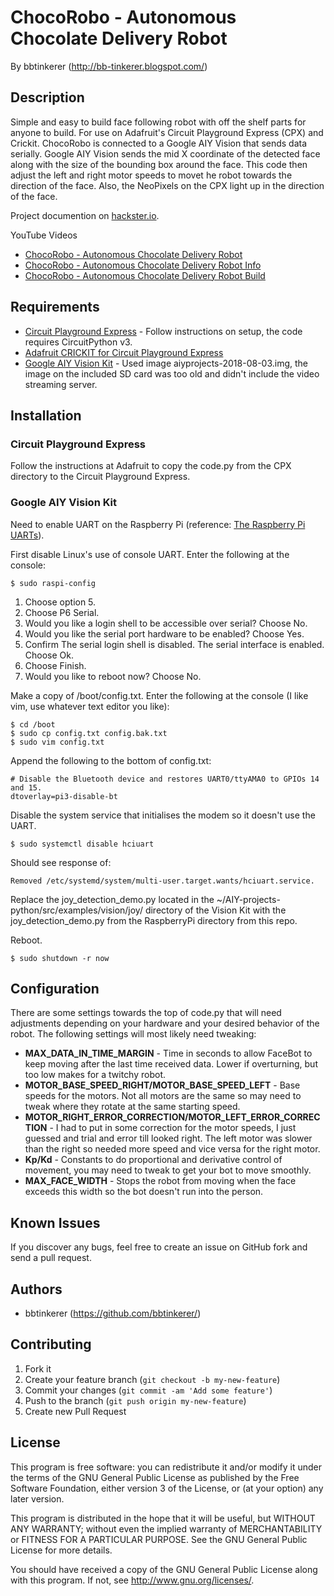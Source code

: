 # ChocoRobo - Autonomous Chocolate Delivery Robot

By bbtinkerer (<http://bb-tinkerer.blogspot.com/>)

## Description

Simple and easy to build face following robot with off the shelf parts for anyone to build. For use on Adafruit's Circuit Playground Express (CPX) and Crickit. ChocoRobo is connected to a Google AIY Vision that sends data serially. Google AIY Vision sends the mid X coordinate of the detected face along with the size of the bounding box around the face. This code then adjust the left and right motor speeds to movet he robot towards the direction of the face. Also, the NeoPixels on the CPX light up in the direction of the face.

Project documention on [hackster.io](https://www.hackster.io/bbtinkerer/chocorobo-autonomous-chocolate-delivery-robot-597fd0).

YouTube Videos

* [ChocoRobo - Autonomous Chocolate Delivery Robot](https://youtu.be/YWtPi1448u0)
* [ChocoRobo - Autonomous Chocolate Delivery Robot Info](https://youtu.be/wd7FyPMLFyc)
* [ChocoRobo - Autonomous Chocolate Delivery Robot Build](https://youtu.be/Vt1zGyjBj6I)

## Requirements

* [Circuit Playground Express](https://learn.adafruit.com/adafruit-circuit-playground-express?view=all) - Follow instructions on setup, the code requires CircuitPython v3.
* [Adafruit CRICKIT for Circuit Playground Express](https://learn.adafruit.com/adafruit-crickit-creative-robotic-interactive-construction-kit?view=all)
* [Google AIY  Vision Kit](https://aiyprojects.withgoogle.com/vision/) - Used image aiyprojects-2018-08-03.img, the image on the included SD card was too old and didn't include the video streaming server.

## Installation

### Circuit Playground Express

Follow the instructions at Adafruit to copy the code.py from the CPX directory to the Circuit Playground Express.

### Google AIY Vision Kit

Need to enable UART on the Raspberry Pi (reference: [The Raspberry Pi UARTs](https://www.raspberrypi.org/documentation/configuration/uart.md)).

First disable Linux's use of console UART. Enter the following at the console:

```
$ sudo raspi-config
```

1. Choose option 5.
2. Choose P6 Serial.
3. Would you like a login shell to be accessible over serial? Choose No.
4. Would you like the serial port hardware to be enabled? Choose Yes.
5. Confirm The serial login shell is disabled. The serial interface is enabled. Choose Ok.
6. Choose Finish.
7. Would you like to reboot now? Choose No.

Make a copy of /boot/config.txt. Enter the following at the console (I like vim, use whatever text editor you like):

```
$ cd /boot
$ sudo cp config.txt config.bak.txt
$ sudo vim config.txt
```

Append the following to the bottom of config.txt:

```
# Disable the Bluetooth device and restores UART0/ttyAMA0 to GPIOs 14 and 15.
dtoverlay=pi3-disable-bt
```

Disable the system service that initialises the modem so it doesn't use the UART.

```
$ sudo systemctl disable hciuart
```

Should see response of:

```
Removed /etc/systemd/system/multi-user.target.wants/hciuart.service.
```

Replace the joy_detection_demo.py located in the ~/AIY-projects-python/src/examples/vision/joy/ directory of the Vision Kit with the joy_detection_demo.py from the RaspberryPi directory from this repo.

Reboot.

```
$ sudo shutdown -r now
```

## Configuration

There are some settings towards the top of code.py that will need adjustments depending on your hardware and your desired behavior of the robot. The following settings will most likely need tweaking:

* **MAX_DATA_IN_TIME_MARGIN** - Time in seconds to allow FaceBot to keep moving after the last time received data. Lower if overturning, but too low makes for a twitchy robot.
* **MOTOR_BASE_SPEED_RIGHT/MOTOR_BASE_SPEED_LEFT** - Base speeds for the motors. Not all motors are the same so may need to tweak where they rotate at the same starting speed.
* **MOTOR_RIGHT_ERROR_CORRECTION/MOTOR_LEFT_ERROR_CORRECTION** - I had to put in some correction for the motor speeds, I just guessed and trial and error till looked right. The left motor was slower than the right so needed more speed and vice versa for the right motor.
* **Kp/Kd** - Constants to do proportional and derivative control of movement, you may need to tweak to get your bot to move smoothly.
* **MAX_FACE_WIDTH** - Stops the robot from moving when the face exceeds this width so the bot doesn't run into the person.

## Known Issues

If you discover any bugs, feel free to create an issue on GitHub fork and
send a pull request.


## Authors

* bbtinkerer (https://github.com/bbtinkerer/)


## Contributing

1. Fork it
2. Create your feature branch (`git checkout -b my-new-feature`)
3. Commit your changes (`git commit -am 'Add some feature'`)
4. Push to the branch (`git push origin my-new-feature`)
5. Create new Pull Request


## License

This program is free software: you can redistribute it and/or modify it under the terms of the GNU General Public License as published by the Free Software Foundation, either version 3 of the License, or (at your option) any later version.

This program is distributed in the hope that it will be useful, but WITHOUT ANY WARRANTY; without even the implied warranty of MERCHANTABILITY or FITNESS FOR A PARTICULAR PURPOSE.  See the GNU General Public License for more details.

You should have received a copy of the GNU General Public License along with this program.  If not, see <http://www.gnu.org/licenses/>.